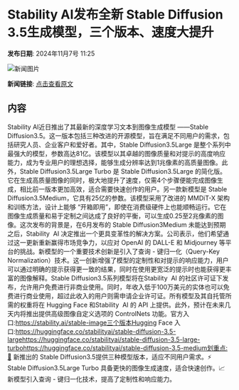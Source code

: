 # Stability AI发布全新 Stable Diffusion 3.5生成模型，三个版本、速度大提升

**发布日期**: 2024年11月7号 11:25

![新闻图片](https://upload.chinaz.com/2024/1107/6386657545163972928658877.png)

**新闻链接**: [点击查看原文](https://www.aibase.com/zh/news/13066)

## 内容

Stability AI近日推出了其最新的深度学习文本到图像生成模型 ——Stable Diffusion3.5。这一版本包括三种改进的开源模型，旨在满足不同用户的需求，包括研究人员、企业客户和爱好者。其中，Stable Diffusion3.5Large 是整个系列中最强大的模型，参数高达81亿。该模型以其卓越的图像质量和对提示的高度响应能力，成为专业用户的理想选择，能够生成分辨率达到1兆像素的高质量图像。此外，Stable Diffusion3.5Large Turbo 是 Stable Diffusion3.5Large 的简化版。它在生成高质量图像的同时，极大地提升了速度，仅需4个步骤便能完成图像生成，相比前一版本更加高效，适合需要快速创作的用户。另一款新模型是 Stable Diffusion3.5Medium，它具有25亿的参数。该模型采用了改进的 MMDiT-X 架构和训练方法，设计上能够 “开箱即用”，即使在消费级硬件上也能顺畅运行。它在图像生成质量和易于定制之间达成了良好的平衡，可以生成0.25至2兆像素的图像。这次发布的背景是，在6月发布的 Stable Diffusion3Medium 未能达到预期之后，Stability  AI 决定推出一个更具变革性的解决方案。公司表示，他们希望通过这一更新重新赢得市场竞争力，以应对 OpenAI 的 DALL-E 和 Midjourney 等平台的挑战。新模型的一个重要技术创新是引入了查询 - 键归一化（Query-Key Normalization）技术。这一创新增强了模型的定制性和对提示的响应能力，用户可以通过明确的提示获得更一致的结果，同时在使用更宽泛的提示时也能获得更丰富的图像解释。Stable Diffusion3.5系列模型将在Stability  AI 的社区许可证下发布，允许用户免费进行非商业使用。同时，年收入低于100万美元的实体也可以免费进行商业使用，超过此收入的用户则需申请企业许可证。所有模型及其自托管所需的权重将在 Hugging Face 和Stability  AI 的 API 上提供。此外，预计在未来几天内将推出提供高级图像自定义选项的 ControlNets 功能。官方入口:https://stability.ai/stable-image三个版本Hugging Face 入口:https://huggingface.co/stabilityai/stable-diffusion-3.5-largehttps://huggingface.co/stabilityai/stable-diffusion-3.5-large-turbohttps://huggingface.co/stabilityai/stable-diffusion-3.5-medium划重点:🌟 新推出的 Stable Diffusion3.5提供三种模型版本，适应不同用户需求。⚡ Stable Diffusion3.5Large Turbo 具备更快的图像生成速度，适合快速创作。📈 新模型引入查询 - 键归一化技术，提高了定制性和响应能力。
